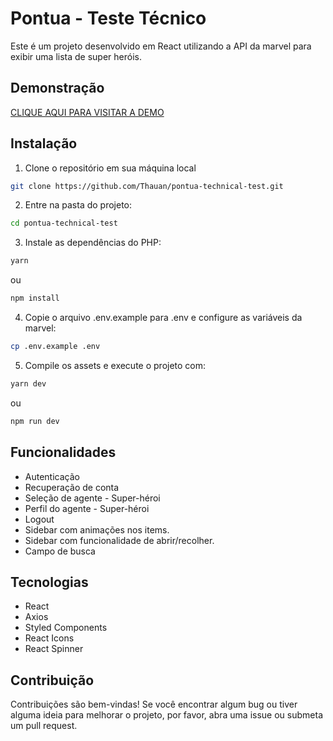 # Pontua - Teste Técnico

Este é um projeto desenvolvido em React utilizando a API da marvel para exibir uma lista de super heróis.

## Demonstração
[CLIQUE AQUI PARA VISITAR A DEMO]([https://link-url-here.org](https://pontua-technical-test.vercel.app))

## Instalação

1. Clone o repositório em sua máquina local
```bash
git clone https://github.com/Thauan/pontua-technical-test.git
```

2. Entre na pasta do projeto:
```bash
cd pontua-technical-test
```

3. Instale as dependências do PHP:
```bash
yarn
```
ou
```bash
npm install
```

4. Copie o arquivo .env.example para .env e configure as variáveis da marvel:
```bash
cp .env.example .env
```

5. Compile os assets e execute o projeto com:
```bash
yarn dev
```
ou
```bash
npm run dev
```

## Funcionalidades

* Autenticação
* Recuperação de conta
* Seleção de agente - Super-héroi
* Perfil do agente - Super-héroi
* Logout
* Sidebar com animações nos items.
* Sidebar com funcionalidade de abrir/recolher.
* Campo de busca

## Tecnologias

* React
* Axios
* Styled Components
* React Icons
* React Spinner

## Contribuição
Contribuições são bem-vindas! Se você encontrar algum bug ou tiver alguma ideia para melhorar o projeto, por favor, abra uma issue ou submeta um pull request.
